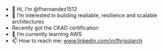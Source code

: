- 👋 Hi, I’m @fhernandez1512
- 👀 I’m interested in building realiable, resilience and scalable architectures
- Recently got the CKAD certification
- 🌱 I’m currently learning AWS
- 📫 How to reach me: www.linkedin.com/in/fhrjsolarch
